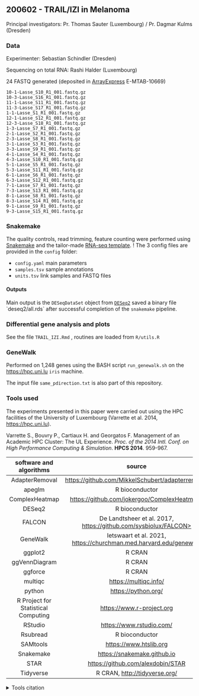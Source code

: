 ## 200602 - TRAIL/IZI in Melanoma

Principal investigators: Pr.
Thomas Sauter (Luxembourg) / Pr.
Dagmar Kulms (Dresden)

### Data

Experimenter: Sebastian Schindler (Dresden)

Sequencing on total RNA: Rashi Halder (Luxembourg)

24 FASTQ generated (deposited in [ArrayExpress](https://www.ebi.ac.uk/arrayexpress/) E-MTAB-10669)

```{bash}
10-1-Lasse_S10_R1_001.fastq.gz
10-3-Lasse_S16_R1_001.fastq.gz
11-1-Lasse_S11_R1_001.fastq.gz
11-3-Lasse_S17_R1_001.fastq.gz
1-1-Lasse_S1_R1_001.fastq.gz
12-1-Lasse_S12_R1_001.fastq.gz
12-3-Lasse_S18_R1_001.fastq.gz
1-3-Lasse_S7_R1_001.fastq.gz
2-1-Lasse_S2_R1_001.fastq.gz
2-3-Lasse_S8_R1_001.fastq.gz
3-1-Lasse_S3_R1_001.fastq.gz
3-3-Lasse_S9_R1_001.fastq.gz
4-1-Lasse_S4_R1_001.fastq.gz
4-3-Lasse_S10_R1_001.fastq.gz
5-1-Lasse_S5_R1_001.fastq.gz
5-3-Lasse_S11_R1_001.fastq.gz
6-1-Lasse_S6_R1_001.fastq.gz
6-3-Lasse_S12_R1_001.fastq.gz
7-1-Lasse_S7_R1_001.fastq.gz
7-3-Lasse_S13_R1_001.fastq.gz
8-1-Lasse_S8_R1_001.fastq.gz
8-3-Lasse_S14_R1_001.fastq.gz
9-1-Lasse_S9_R1_001.fastq.gz
9-3-Lasse_S15_R1_001.fastq.gz
```

### Snakemake

The quality controls, read trimming, feature counting were performed using [Snakemake](https://snakemake.github.io/) and the tailor-made [RNA-seq template](https://git-r3lab.uni.lu/aurelien.ginolhac/snakemake-rna-seq/-/tree/master).
!
The 3 config files are provided in the `config` folder:

-   `config.yaml` main parameters
-   `samples.tsv` sample annotations
-   `units.tsv` link samples and FASTQ files

#### Outputs

Main output is the `DESeqDataSet` object from [`DESeq2`](https://bioconductor.org/packages/release/bioc/html/DESeq2.html) saved a binary file \`deseq2/all.rds\` after successful completion of the `snakemake` pipeline.

### Differential gene analysis and plots

See the file `TRAIL_IZI.Rmd` , routines are loaded from `R/utils.R`


### GeneWalk

Performed on 1,248 genes using the BASH script `run_genewalk.sh` on the https://hpc.uni.lu `iris` machine.

The input file `same_pdirection.txt` is also part of this repository.

### Tools used

The experiments presented in this paper were carried out using the HPC facilities of the University of Luxembourg (Varrette et al. 2014, https://hpc.uni.lu).

Varrette S., Bouvry P., Cartiaux H. and Georgatos F. Management of an Academic HPC Cluster: The UL Experience. _Proc. of the 2014 Intl. Conf. on High Performance Computing & Simulation_. **HPCS 2014**. 959-967.

|   software and algorithms        |    			source           |    			product number/identifier       |
|:--------------------------------:|:-------------------------:|:----------------------------------------:|
|        			AdapterRemoval       |    			https://github.com/MikkelSchubert/adapterremoval  |  v2.3.1     |
|     			apeglm                 |     			R bioconductor                    |           			v1.10.0    |
|       			ComplexHeatmap       |     			https://github.com/jokergoo/ComplexHeatmaps    |    v2.7.8.1000|
|    			DESeq2                    |       			R bioconductor                    |         	v1.128.1      |
|   			FALCON             		   |   			De Landtsheer et al. 2017, https://github.com/sysbiolux/FALCON>  | |
|     			GeneWalk               |  Ietswaart et al. 2021, https://churchman.med.harvard.edu/genewalk    | 	v1.5.1   |
|  		ggplot2                  |        	R CRAN |			v3.3.2 	|  
|  		ggVennDiagram            |        	R CRAN |			v1.1 	|  
|  			ggforce                |         	R CRAN | 		v0.3.3      |
|  			multiqc                |  https://multiqc.info/    | 		v1.9      |
|  			python                |  https://python.org/    | 		v3.8.2      |
|		R Project for Statistical Computing |   		  https://www.r-project.org   |    v4.0.0 | 
|   			RStudio            |    	https://www.rstudio.com/     | v1.0.143   |  
|   Rsubread                 | R bioconductor | v2.2.2  |
| 			SAMtools             | https://www.htslib.org   |   v1.10      |
|		Snakemake                |   https://snakemake.github.io  |  v5.20.1    |
|    STAR                    |  https://github.com/alexdobin/STAR | v2.7.4a |
|	Tidyverse                  | R CRAN, http://tidyverse.org/ |  v1.1.1   |


<details><summary>Tools citation</summary>
<p>
  - Constantin Ahlmann-Eltze, Peter Hickey and Hervé Pagès (2021). MatrixGenerics: S4 Generic Summary Statistic Functions that Operate on Matrix-Like Objects. R package version 1.4.0. https://bioconductor.org/packages/MatrixGenerics
  - Gu, Z. (2016) Complex heatmaps reveal patterns and correlations in multidimensional genomic data. Bioinformatics.
  - H. Pagès, M. Lawrence and P. Aboyoun (2021). S4Vectors: Foundation of vector-like and list-like containers in Bioconductor. R package version 0.30.0. https://bioconductor.org/packages/S4Vectors
  - H. Wickham. ggplot2: Elegant Graphics for Data Analysis. Springer-Verlag New York, 2016.
  - Hadley Wickham (2019). stringr: Simple, Consistent Wrappers for Common String Operations. R package version 1.4.0. https://CRAN.R-project.org/package=stringr
  - Hadley Wickham (2021). forcats: Tools for Working with Categorical Variables (Factors). R package version 0.5.1. https://CRAN.R-project.org/package=forcats
  - Hadley Wickham (2021). tidyr: Tidy Messy Data. R package version 1.1.3. https://CRAN.R-project.org/package=tidyr
  - Hadley Wickham and Jim Hester (2020). readr: Read Rectangular Text Data. R package version 1.4.0. https://CRAN.R-project.org/package=readr
  - Hadley Wickham, Romain François, Lionel Henry and Kirill Müller (2021). dplyr: A Grammar of Data Manipulation. R package version 1.0.7. https://CRAN.R-project.org/package=dplyr
  - Henrik Bengtsson (2021). matrixStats: Functions that Apply to Rows and Columns of Matrices (and to Vectors). R package version 0.59.0. https://CRAN.R-project.org/package=matrixStats
  - Jim Hester and Hadley Wickham (2021). vroom: Read and Write Rectangular Text Data Quickly. R package version 1.5.1. https://CRAN.R-project.org/package=vroom
  - Kamil Slowikowski (2021). ggrepel: Automatically Position Non-Overlapping Text Labels with 'ggplot2'. R package version 0.9.1. https://CRAN.R-project.org/package=ggrepel
  - Kirill Müller and Hadley Wickham (2021). tibble: Simple Data Frames. R package version 3.1.2. https://CRAN.R-project.org/package=tibble
  - Lawrence M, Huber W, Pag\`es H, Aboyoun P, Carlson M, et al. (2013) Software for Computing and Annotating Genomic Ranges. PLoS Comput Biol 9(8): e1003118. doi:10.1371/journal.pcbi.1003118
  - Lawrence M, Huber W, Pag\`es H, Aboyoun P, Carlson M, et al. (2013) Software for Computing and Annotating Genomic Ranges. PLoS Comput Biol 9(8): e1003118. doi:10.1371/journal.pcbi.1003118
  - Lionel Henry and Hadley Wickham (2020). purrr: Functional Programming Tools. R package version 0.3.4. https://CRAN.R-project.org/package=purrr
  - Love, M.I., Huber, W., Anders, S. Moderated estimation of fold change and dispersion for RNA-seq data with DESeq2 Genome Biology 15(12):550 (2014)
  - Martin Morgan, Valerie Obenchain, Jim Hester and Hervé Pagès (2021). SummarizedExperiment: SummarizedExperiment container. R package version 1.22.0. https://bioconductor.org/packages/SummarizedExperiment
  - Orchestrating high-throughput genomic analysis with Bioconductor. W. Huber, V.J. Carey, R. Gentleman, ..., M. Morgan Nature Methods, 2015:12, 115.
  - Orchestrating high-throughput genomic analysis with Bioconductor. W. Huber, V.J. Carey, R. Gentleman, ..., M. Morgan Nature Methods, 2015:12, 115.
  - R Core Team (2021). R: A language and environment for statistical computing. R Foundation for Statistical Computing, Vienna, Austria. URL https://www.R-project.org/.
  - Sonali Arora, Martin Morgan, Marc Carlson and H. Pagès (2021). GenomeInfoDb: Utilities for manipulating chromosome names, including modifying them to follow a particular naming style. R package version 1.28.0. https://bioconductor.org/packages/GenomeInfoDb
  - Wickham et al., (2019). Welcome to the tidyverse. Journal of Open Source Software, 4(43), 1686, https://doi.org/10.21105/joss.01686

</p>
</details>